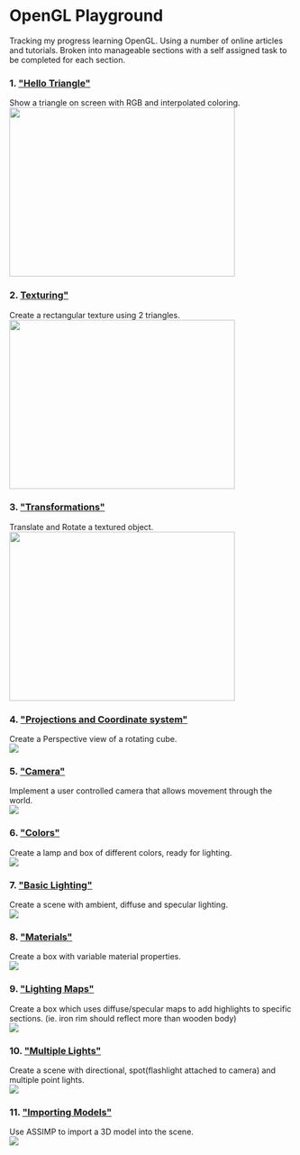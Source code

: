 # OpenGL Playground
Tracking my progress learning OpenGL. Using a number of online articles and tutorials. Broken into manageable sections with a self assigned task to be completed for each section.

### 1. <a href="https://github.com/JP01/open_gl/tree/fc28d2dd477351f55deafaa4beb229a56c269324">"Hello Triangle"</a>
Show a triangle on screen with RGB and interpolated coloring.</br>
<img src="ScreenGrabs/hello_triangle.png" width=400 height=300/>

### 2. <a href="https://github.com/JP01/open_gl/tree/c4122dc57528bb0282163220996c9c118284bb39">Texturing"</a>
Create a rectangular texture using 2 triangles.</br>
<img src="ScreenGrabs/texture_alpha.png" width=400 height=300/>

### 3. <a href="https://github.com/JP01/open_gl/tree/339c795ec159959110b655a5fa403fef413f8d1f">"Transformations"</a>
Translate and Rotate a textured object.</br>
<img src="ScreenGrabs/transformation.png" width=400 height=300/>

### 4. <a href="https://github.com/JP01/open_gl/tree/2563fd606cbe23b7948e7b6f65570b55ba4bfcac">"Projections and Coordinate system"</a>
Create a Perspective view of a rotating cube.</br>
![](ScreenGrabs/projections.gif)

### 5. <a href="https://github.com/JP01/open_gl/tree/606398f3b1abb6ced6c78976023e86bcc8477bc5">"Camera"</a>
Implement a user controlled camera that allows movement through the world.</br>
![](ScreenGrabs/camera_movement.gif)

### 6. <a href="https://github.com/JP01/open_gl/tree/91987f9f099799abd1d8f7469b91eb313453f5ab">"Colors"</a>
Create a lamp and box of different colors, ready for lighting.</br>
![](ScreenGrabs/colors.gif)

### 7. <a href="https://github.com/JP01/open_gl/tree/01cce650e7d5def4a60a4c6638920438368d9a7f">"Basic Lighting"</a>
Create a scene with ambient, diffuse and specular lighting.</br>
![](ScreenGrabs/basic_lighting.gif)

### 8. <a href="https://github.com/JP01/open_gl/tree/c51a8e090c02e2f3c0ebebe09064ca0820b80047">"Materials"</a>
Create a box with variable material properties.</br>
![](ScreenGrabs/materials.gif)

### 9. <a href="https://github.com/JP01/open_gl/tree/348c1b37e6c871755bc1fa7be580d47debb2aedb">"Lighting Maps"</a>
Create a box which uses diffuse/specular maps to add highlights to specific sections. (ie. iron rim should reflect more than wooden body)</br>
![](ScreenGrabs/lighting_maps.gif)

### 10. <a href="https://github.com/JP01/open_gl/tree/3cc05c2f32fac34082cdda85dafde5d8650a314f">"Multiple Lights"</a>
Create a scene with directional, spot(flashlight attached to camera) and multiple point lights.</br>
![](ScreenGrabs/multiple_lights.gif)

### 11. <a href="https://github.com/JP01/open_gl">"Importing Models"</a>
Use ASSIMP to import a 3D model into the scene.</br>
![](ScreenGrabs/using_assimp.gif)